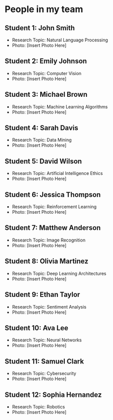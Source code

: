 # People in my team

## Student 1: John Smith
- Research Topic: Natural Language Processing
- Photo: [Insert Photo Here]

## Student 2: Emily Johnson
- Research Topic: Computer Vision
- Photo: [Insert Photo Here]

## Student 3: Michael Brown
- Research Topic: Machine Learning Algorithms
- Photo: [Insert Photo Here]

## Student 4: Sarah Davis
- Research Topic: Data Mining
- Photo: [Insert Photo Here]

## Student 5: David Wilson
- Research Topic: Artificial Intelligence Ethics
- Photo: [Insert Photo Here]

## Student 6: Jessica Thompson
- Research Topic: Reinforcement Learning
- Photo: [Insert Photo Here]

## Student 7: Matthew Anderson
- Research Topic: Image Recognition
- Photo: [Insert Photo Here]

## Student 8: Olivia Martinez
- Research Topic: Deep Learning Architectures
- Photo: [Insert Photo Here]

## Student 9: Ethan Taylor
- Research Topic: Sentiment Analysis
- Photo: [Insert Photo Here]

## Student 10: Ava Lee
- Research Topic: Neural Networks
- Photo: [Insert Photo Here]

## Student 11: Samuel Clark
- Research Topic: Cybersecurity
- Photo: [Insert Photo Here]

## Student 12: Sophia Hernandez
- Research Topic: Robotics
- Photo: [Insert Photo Here]
